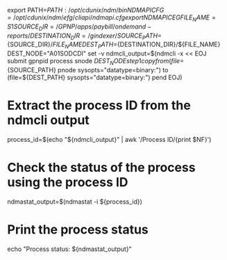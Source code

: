 export PATH=$PATH:/opt/cdunix/ndm/bin
NDMAPICFG=/opt/cdunix/ndm/efg/cliapi/ndmapi.cfg 
export NDMAPICEG
FILE_NAME=S1
SOURCE_DIR=/GPNP/apps/paybill/ondemand-reports/
DESTINATION_DIR=/gindexer/
SOURCE_PATH=${SOURCE_DIR}/${FILE_NAME}
DEST_PATH=${DESTINATION_DIR}/${FILE_NAME}
DEST_NODE="A01SODCDI"
set -v
ndmcli_output=$(ndmcli -x << EOJ
submit gpnpid process snode ${DEST_NODE}
step1 copy from
(file=${SOURCE_PATH}
pnode
sysopts="datatype=binary:")
to
(file=${DEST_PATH}
sysopts="datatype=binary:")
pend
EOJ)

# Extract the process ID from the ndmcli output
process_id=$(echo "${ndmcli_output}" | awk '/Process ID/{print $NF}')

# Check the status of the process using the process ID
ndmastat_output=$(ndmastat -i ${process_id})

# Print the process status
echo "Process status: ${ndmastat_output}"
